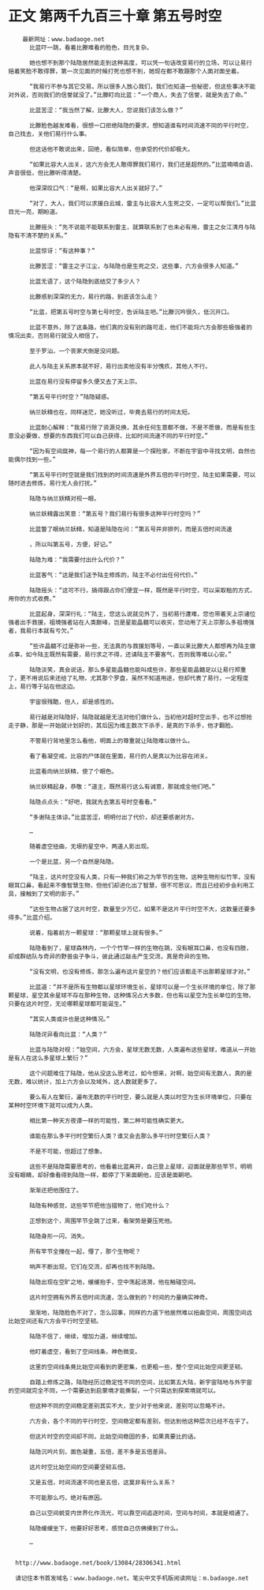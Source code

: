 # 正文 第两千九百三十章 第五号时空
        最新网址：www.badaoge.net
          比蓝吓一跳，看着比滕难看的脸色，目光复杂。
      
          她也想不到那个陆隐居然能走到这种高度，可以凭一句话改变易行的立场，可以让易行赔着笑脸不敢得罪，第一次见面的时候打死也想不到，她现在都不敢跟那个人面对面坐着。
      
          “我易行不参与其它交易，所以很多人放心我们，我们也知道一些秘密，但这些事决不能对外说，否则我们的信誉就没了。”比滕盯向比蓝：“一个商人，失去了信誉，就是失去了命。”
      
          比蓝苦涩：“我当然了解，比滕大人，您说我们该怎么做？”
      
          比滕脸色越发难看，很想一口拒绝陆隐的要求，想知道谁有时间流速不同的平行时空，自己找去，关他们易行什么事。
      
          但这话他不敢说出来，回绝，看似简单，但承受的代价却极大。
      
          “如果比容大人出关，这六方会无人敢得罪我们易行，我们还是超然的。”比蓝喃喃自语，声音很低，但比滕听得清楚。
      
          他深深叹口气：“是啊，如果比容大人出关就好了。”
      
          “对了，大人，我们可以求援白云城，雷主与比容大人生死之交，一定可以帮我们。”比蓝目光一亮，期盼道。
      
          比滕摇头：“先不说能不能联系到雷主，就算联系到了也未必有用，雷主之女江清月与陆隐有不清不楚的关系。”
      
          比蓝惊讶：“有这种事？”
      
          比滕苦涩：“雷主之子江尘，与陆隐也是生死之交，这些事，六方会很多人知道。”
      
          比蓝无语了，这个陆隐到底结交了多少人？
      
          比滕感到深深的无力，易行的路，到底该怎么走？
      
          “比蓝，把第五号时空与第七号时空，告诉陆主吧。”比滕沉吟很久，低沉开口。
      
          比蓝不意外，除了这条路，他们真的没有别的路可走，他们不能将六方会那些极强者的情况出卖，否则易行就没人相信了。
      
          至于罗汕，一个丧家犬倒是没问题。
      
          此人与陆主关系原本就不好，易行出卖他没有半分愧疚，其他人不行。
      
          比蓝在易行没有停留多久便又去了天上宗。
      
          “第五号平行时空？”陆隐疑惑。
      
          纳兰妖精也在，同样迷茫，她没听过，毕竟去易行的时间太短。
      
          比蓝耐心解释：“我易行除了资源兑换，其余任何生意都不做，不是不愿做，而是有些生意没必要做，想要的东西我们可以自己获得，比如时间流速不同的平行时空。”
      
          “因为有空间腐神，每一个易行的人都算是一个探险家，不断在宇宙中寻找文明，自然也能偶尔找到一些。”
      
          “第五号平行时空就是我们找到的时间流速是外界五倍的平行时空，陆主如果需要，可以随时进去修炼，易行无人会打扰。”
      
          陆隐与纳兰妖精对视一眼。
      
          纳兰妖精露出笑意：“第五号？我们易行有很多这种平行时空吗？”
      
          比蓝瞥了眼纳兰妖精，知道是陆隐在问：“第五号并非排列，而是五倍时间流速
      
          ，所以叫第五号，方便，好记。”
      
          陆隐为难：“我需要付出什么代价？”
      
          比蓝客气：“这是我们送予陆主修炼的，陆主不必付出任何代价。”
      
          陆隐摇头：“这可不行，搞得跟占你们便宜一样，既然是平行时空，可以采取租的方式，用你的方式收费。”
      
          比蓝起身，深深行礼：“陆主，您这么说就见外了，当初易行遭难，您也带着天上宗诸位强者出手救援，祖境强者站在人类巅峰，岂是星能晶髓可以收买，您动用了天上宗那么多祖境强者，我易行本就有亏欠。”
      
          “些许晶髓不过是弥补一些，无法真的与救援划等号，一直以来比滕大人都想再为陆主做点事，如今陆主既然有需要，易行求之不得，还请陆主不要客气，否则我等难以心安。”
      
          陆隐淡笑，真会说话，那么多星能晶髓也能叫成些许，那些星能晶髓足以让易行郑重了，更不用说后来还给了礼物，尤其那个罗盘，虽然不知道用途，但却代表了易行，一定程度上，易行等于站在他这边。
      
          宇宙很残酷，但人，却是感性的。
      
          易行越是对陆隐好，陆隐就越是无法对他们做什么，当初他对超时空出手，也不过想抢走子静，那是一开始就计划好的，其后因为维主数次下杀手，是真的下杀手，他才翻脸。
      
          不管易行背地里怎么看他，明面上的尊重就让陆隐难以做什么。
      
          看了看凝空戒，比容的尸体就在里面，易行的人是真以为比容在闭关。
      
          比蓝看向纳兰妖精，使了个眼色。
      
          纳兰妖精起身，恭敬：“道主，既然易行这么有诚意，那就成全他们吧。”
      
          陆隐点点头：“好吧，我就先去第五号时空看看。”
      
          “多谢陆主体谅。”比蓝苦涩，明明付出了代价，却还要感谢对方。
      
          …
      
          随着虚空扭曲，无垠的星空中，两道人影出现。
      
          一个是比蓝，另一个自然是陆隐。
      
          “陆主，这片时空没有人类，只有一种我们称之为竿节的生物，这种生物形似竹竿，没有眼耳口鼻，看起来不像智慧生物，但他们却进化出了智慧，很不可思议，而且已经初步会利用工具，接触到了文明的影子。”
      
          “这些生物占据了这片时空，数量至少万亿，如果不是这片平行时空不大，这数量还要多得多。”比蓝介绍。
      
          说着，指着前方一颗星球：“那颗星球上就有很多。”
      
          陆隐看到了，星球森林内，一个个竹竿一样的生物在跳，没有眼耳口鼻，也没有四肢，却成群结队与奇异的野兽虫子争斗，彼此通过敲击产生交流，真是奇异的生物。
      
          “没有文明，也没有修炼，那怎么遍布这片星空的？他们应该都走不出那颗星球才对。”
      
          比蓝道：“并不是所有生物都以星球环境生长，星球可以是一个生长环境的单位，除了那颗星球，星空其余星球不存在那种生物，这种情况占大多数，但也有以星空为生长单位的生物，只要在这片时空，无论哪颗星球都可能诞生。”
      
          “其实人类或许也是这种情况。”
      
          陆隐诧异看向比蓝：“人类？”
      
          比蓝与陆隐对视：“始空间，六方会，星球无数无数，人类遍布这些星球，难道从一开始是有人在这么多星球上繁衍？”
      
          这个问题难住了陆隐，他从没这么思考过，如今想来，对啊，始空间有无数人，真的是无数，难以统计，加上六方会以及域外，这人数就更多了。
      
          要么有人在繁衍，遍布无数的平行时空，要么就是人类以时空为生长环境单位，只要在某种时空环境下就可以成为人类。
      
          相比第一种天方夜谭一样的可能性，第二种可能性确实更大。
      
          谁能在那么多平行时空繁衍人类？谁又会去那么多平行时空繁衍人类？
      
          不是不可能，但超过了想象。
      
          这些不是陆隐需要思考的，他看着比蓝离开，自己登上星球，迎面就是那些竿节，明明没有眼睛，却好像看得到陆隐一样，都停了下来面朝他，应该是面朝吧。
      
          渐渐还把他围住了。
      
          陆隐有种感觉，这些竿节把他当猎物了，他们吃什么？
      
          正想到这个，周围竿节全跳了过来，看架势是要压死他。
      
          陆隐身形一闪，消失。
      
          所有竿节全撞在一起，懵了，那个生物呢？
      
          响声不断出现，它们在交流，却再也找不到陆隐。
      
          陆隐出现在空旷之地，缓缓抬手，空中荡起涟漪，他在触碰空间。
      
          这片时空拥有外界五倍时间流速，怎么做到的？时间的力量确实神奇。
      
          渐渐地，陆隐脸色不对了，怎么回事，同样的力道下他居然难以扭曲空间，周围空间远比始空间还有六方会平行时空坚韧。
      
          陆隐不信了，继续，增加力道，继续增加。
      
          他盯着虚空，看到了空间线条，神色微变。
      
          这里的空间线条竟比始空间看到的更密集，也更粗一些，整个空间比始空间更坚韧。
      
          自踏上修炼之路，陆隐经历过稳定性不同的空间，比如第五大陆，新宇宙陆地与外宇宙的空间就完全不同，一个需要达到启蒙境才能撕裂，一个只需达到探索境就可以。
      
          但这种不同的空间稳定差别其实不大，至少对于他来说，差别可以忽略不计。
      
          六方会，各个不同的平行时空，空间稳定都有差别，但达到他这种层次已经不在乎了。
      
          但这片时空的空间却不同，比始空间稳固的多，如果真要比的话。
      
          陆隐沉吟片刻，面色凝重，五倍，差不多是五倍差异。
      
          这片时空比始空间的空间要坚韧五倍。
      
          又是五倍，时间流速不同也是五倍，这莫非有什么关系？
      
          不可能那么巧，绝对有原因。
      
          自己以空间蜕变内世界化作流光，可以靠空间追逐时间，空间与时间，本就是相通了。
      
          陆隐缓缓坐下，他要好好思考，感觉自己仿佛摸到了什么。
      
          …
      
      
      http://www.badaoge.net/book/13084/28306341.html
      
      请记住本书首发域名：www.badaoge.net。笔尖中文手机版阅读网址：m.badaoge.net